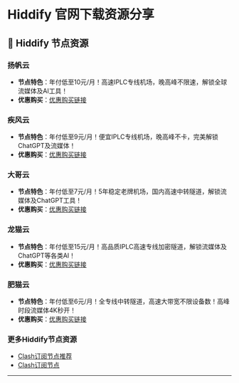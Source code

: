 # Hiddify 官网下载资源分享



## :memo: Hiddify 节点资源

### 扬帆云
- **节点特色**：年付低至10元/月！高速IPLC专线机场，晚高峰不限速，解锁全球流媒体及AI工具！
- **优惠购买**：[优惠购买链接](https://clashwall-github.affout.com/yangfanyun/)

### 疾风云
- **节点特色**：年付低至9元/月！便宜IPLC专线机场，晚高峰不卡，完美解锁ChatGPT及流媒体！
- **优惠购买**：[优惠购买链接](https://clashwall-github.affout.com/jfcloud/)

### 大哥云
- **节点特色**：年付低至7元/月！5年稳定老牌机场，国内高速中转隧道，解锁流媒体及ChatGPT工具！
- **优惠购买**：[优惠购买链接](https://clashwall-github.affout.com/dageyun/)

### 龙猫云
- **节点特色**：年付低至15元/月！高品质IPLC高速专线加密隧道，解锁流媒体及ChatGPT等各类AI！
- **优惠购买**：[优惠购买链接](https://clashwall-github.affout.com/totorocloud/)

### 肥猫云
- **节点特色**：年付低至6元/月！全专线中转隧道，高速大带宽不限设备数！高峰时段流媒体4K秒开！
- **优惠购买**：[优惠购买链接](https://clashwall-github.affout.com/fatcatcloud/)

### 更多Hiddify节点资源

- [Clash订阅节点推荐](https://github.com/clashclient/ClashNode)
- [Clash订阅节点](https://clashclient.com/node/)

---

